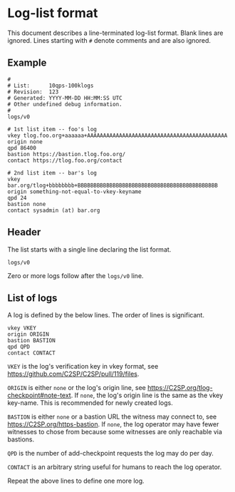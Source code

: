 # Log-list format

This document describes a line-terminated log-list format.  Blank lines are
ignored.  Lines starting with `#` denote comments and are also ignored.

## Example

    #
    # List:      10qps-100klogs
    # Revision:  123
    # Generated: YYYY-MM-DD HH:MM:SS UTC
    # Other undefined debug information.
    #
    logs/v0

    # 1st list item -- foo's log
    vkey tlog.foo.org+aaaaaa+AAAAAAAAAAAAAAAAAAAAAAAAAAAAAAAAAAAAAAAAAAAA
    origin none
    qpd 86400
    bastion https://bastion.tlog.foo.org/
    contact https://tlog.foo.org/contact

    # 2nd list item -- bar's log
    vkey bar.org/tlog+bbbbbbbb+BBBBBBBBBBBBBBBBBBBBBBBBBBBBBBBBBBBBBBBBBBBB
    origin something-not-equal-to-vkey-keyname
    qpd 24
    bastion none
    contact sysadmin (at) bar.org

## Header

The list starts with a single line declaring the list format.

    logs/v0

Zero or more logs follow after the `logs/v0` line.

## List of logs

A log is defined by the below lines.  The order of lines is significant.

    vkey VKEY
    origin ORIGIN
    bastion BASTION
    qpd QPD
    contact CONTACT

`VKEY` is the log's verification key in vkey format, see
<https://github.com/C2SP/C2SP/pull/119/files>.

`ORIGIN` is either `none` or the log's origin line, see
<https://C2SP.org/tlog-checkpoint#note-text>.  If `none`, the log's origin line
is the same as the vkey key-name.  This is recommended for newly created logs.

`BASTION` is either `none` or a bastion URL the witness may connect to, see
<https://C2SP.org/https-bastion>.  If `none`, the log operator may have fewer
witnesses to chose from because some witnesses are only reachable via bastions.

`QPD` is the number of add-checkpoint requests the log may do per day.

`CONTACT` is an arbitrary string useful for humans to reach the log operator.

Repeat the above lines to define one more log.

